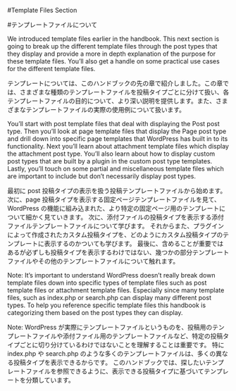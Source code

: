 #Template Files Section

#テンプレートファイルについて

We introduced template files earlier in the handbook.  This next section is going to break up the different template files through the post types that they display and provide a more in depth explanation of the purpose for these template files.  You’ll also get a handle on some practical use cases for the different template files.

テンプレートについては、このハンドブックの先の章で紹介しました。この章では、さまざまな種類のテンプレートファイルを投稿タイプごとに分けて扱い、各テンプレートファイルの目的について、より深い説明を提供します。また、さまざまなテンプレートファイルの実際の使用例について扱います。

You’ll start with post template files that deal with displaying the Post post type.  Then you’ll look at page template files that display the Page post type and drill down into specific page templates that WordPress has built in to its functionality.  Next you’ll learn about attachment template files which display the attachment post type.  You’ll also learn about how to display custom post types that are built by a plugin in the custom post type templates.  Lastly, you’ll touch on some partial and miscellaneous template files which are important to include but don’t necessarily display post types.

最初に post 投稿タイプの表示を扱う投稿テンプレートファイルから始めます。 次に、page 投稿タイプを表示する固定ページテンプレートファイルを見て、WordPress の機能に組み込まれた、より特定の固定ページ用のテンプレートについて細かく見ていきます。 次に、添付ファイルの投稿タイプを表示する添付ファイルテンプレートファイルについて学びます。 それからまた、プラグインによって作成されたカスタム投稿タイプを、どのようにカスタム投稿タイプのテンプレートに表示するのかついても学びます。 最後に、含めることが重要ではあるが必ずしも投稿タイプを表示するわけではない、幾つかの部分テンプレートファイルやその他のテンプレートファイルについて触れます。

Note:  It’s important to understand WordPress doesn’t really break down template files down into specific types of template files such as post template files or attachment template files. Especially since many template files, such as index.php or search.php can display many different post types. To help you reference specific template files this handbook is categorizing them based on the post types they can display.

Note: WordPress が実際にテンプレートファイルというものを、投稿用のテンプレートファイルや添付ファイル用のテンプレートファイルなど、特定の投稿タイプごとに切り分けているわけではないことを理解することは重要です。 特に index.php や search.php のような多くのテンプレートファイルは、多くの異なる投稿タイプを表示できるからです。 このハンドブックでは、探したいテンプレートファイルを参照できるように、表示できる投稿タイプに基づいてテンプレートを分類しています。
